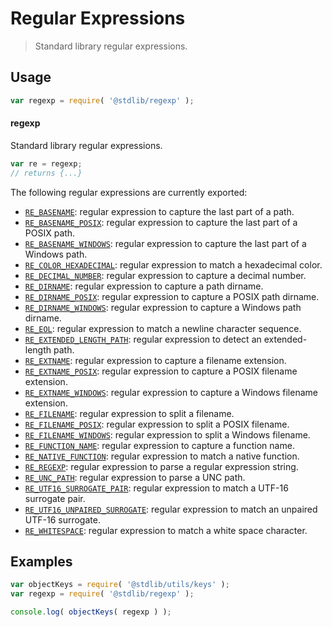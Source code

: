 <!--

@license Apache-2.0

Copyright (c) 2018 The Stdlib Authors.

Licensed under the Apache License, Version 2.0 (the "License");
you may not use this file except in compliance with the License.
You may obtain a copy of the License at

   http://www.apache.org/licenses/LICENSE-2.0

Unless required by applicable law or agreed to in writing, software
distributed under the License is distributed on an "AS IS" BASIS,
WITHOUT WARRANTIES OR CONDITIONS OF ANY KIND, either express or implied.
See the License for the specific language governing permissions and
limitations under the License.

-->

# Regular Expressions

> Standard library regular expressions.

<section class="usage">

## Usage

```javascript
var regexp = require( '@stdlib/regexp' );
```

#### regexp

Standard library regular expressions.

```javascript
var re = regexp;
// returns {...}
```

The following regular expressions are currently exported:

<!-- <toc pattern="*"> -->

<div class="namespace-toc">

-   <span class="signature">[`RE_BASENAME`][@stdlib/regexp/basename]</span><span class="delimiter">: </span><span class="description">regular expression to capture the last part of a path.</span>
-   <span class="signature">[`RE_BASENAME_POSIX`][@stdlib/regexp/basename-posix]</span><span class="delimiter">: </span><span class="description">regular expression to capture the last part of a POSIX path.</span>
-   <span class="signature">[`RE_BASENAME_WINDOWS`][@stdlib/regexp/basename-windows]</span><span class="delimiter">: </span><span class="description">regular expression to capture the last part of a Windows path.</span>
-   <span class="signature">[`RE_COLOR_HEXADECIMAL`][@stdlib/regexp/color-hexadecimal]</span><span class="delimiter">: </span><span class="description">regular expression to match a hexadecimal color.</span>
-   <span class="signature">[`RE_DECIMAL_NUMBER`][@stdlib/regexp/decimal-number]</span><span class="delimiter">: </span><span class="description">regular expression to capture a decimal number.</span>
-   <span class="signature">[`RE_DIRNAME`][@stdlib/regexp/dirname]</span><span class="delimiter">: </span><span class="description">regular expression to capture a path dirname.</span>
-   <span class="signature">[`RE_DIRNAME_POSIX`][@stdlib/regexp/dirname-posix]</span><span class="delimiter">: </span><span class="description">regular expression to capture a POSIX path dirname.</span>
-   <span class="signature">[`RE_DIRNAME_WINDOWS`][@stdlib/regexp/dirname-windows]</span><span class="delimiter">: </span><span class="description">regular expression to capture a Windows path dirname.</span>
-   <span class="signature">[`RE_EOL`][@stdlib/regexp/eol]</span><span class="delimiter">: </span><span class="description">regular expression to match a newline character sequence.</span>
-   <span class="signature">[`RE_EXTENDED_LENGTH_PATH`][@stdlib/regexp/extended-length-path]</span><span class="delimiter">: </span><span class="description">regular expression to detect an extended-length path.</span>
-   <span class="signature">[`RE_EXTNAME`][@stdlib/regexp/extname]</span><span class="delimiter">: </span><span class="description">regular expression to capture a filename extension.</span>
-   <span class="signature">[`RE_EXTNAME_POSIX`][@stdlib/regexp/extname-posix]</span><span class="delimiter">: </span><span class="description">regular expression to capture a POSIX filename extension.</span>
-   <span class="signature">[`RE_EXTNAME_WINDOWS`][@stdlib/regexp/extname-windows]</span><span class="delimiter">: </span><span class="description">regular expression to capture a Windows filename extension.</span>
-   <span class="signature">[`RE_FILENAME`][@stdlib/regexp/filename]</span><span class="delimiter">: </span><span class="description">regular expression to split a filename.</span>
-   <span class="signature">[`RE_FILENAME_POSIX`][@stdlib/regexp/filename-posix]</span><span class="delimiter">: </span><span class="description">regular expression to split a POSIX filename.</span>
-   <span class="signature">[`RE_FILENAME_WINDOWS`][@stdlib/regexp/filename-windows]</span><span class="delimiter">: </span><span class="description">regular expression to split a Windows filename.</span>
-   <span class="signature">[`RE_FUNCTION_NAME`][@stdlib/regexp/function-name]</span><span class="delimiter">: </span><span class="description">regular expression to capture a function name.</span>
-   <span class="signature">[`RE_NATIVE_FUNCTION`][@stdlib/regexp/native-function]</span><span class="delimiter">: </span><span class="description">regular expression to match a native function.</span>
-   <span class="signature">[`RE_REGEXP`][@stdlib/regexp/regexp]</span><span class="delimiter">: </span><span class="description">regular expression to parse a regular expression string.</span>
-   <span class="signature">[`RE_UNC_PATH`][@stdlib/regexp/unc-path]</span><span class="delimiter">: </span><span class="description">regular expression to parse a UNC path.</span>
-   <span class="signature">[`RE_UTF16_SURROGATE_PAIR`][@stdlib/regexp/utf16-surrogate-pair]</span><span class="delimiter">: </span><span class="description">regular expression to match a UTF-16 surrogate pair.</span>
-   <span class="signature">[`RE_UTF16_UNPAIRED_SURROGATE`][@stdlib/regexp/utf16-unpaired-surrogate]</span><span class="delimiter">: </span><span class="description">regular expression to match an unpaired UTF-16 surrogate.</span>
-   <span class="signature">[`RE_WHITESPACE`][@stdlib/regexp/whitespace]</span><span class="delimiter">: </span><span class="description">regular expression to match a white space character.</span>

</div>

<!-- </toc> -->

<!-- /.usage -->

<section class="examples">

## Examples

<!-- TODO: better examples -->

<!-- eslint no-undef: "error" -->

```javascript
var objectKeys = require( '@stdlib/utils/keys' );
var regexp = require( '@stdlib/regexp' );

console.log( objectKeys( regexp ) );
```

</section>

<!-- /.examples -->

<section class="links">

<!-- <toc-links> -->

[@stdlib/regexp/basename]: https://github.com/stdlib-js/stdlib/tree/develop/lib/node_modules/%40stdlib/regexp/basename

[@stdlib/regexp/basename-posix]: https://github.com/stdlib-js/stdlib/tree/develop/lib/node_modules/%40stdlib/regexp/basename-posix

[@stdlib/regexp/basename-windows]: https://github.com/stdlib-js/stdlib/tree/develop/lib/node_modules/%40stdlib/regexp/basename-windows

[@stdlib/regexp/color-hexadecimal]: https://github.com/stdlib-js/stdlib/tree/develop/lib/node_modules/%40stdlib/regexp/color-hexadecimal

[@stdlib/regexp/decimal-number]: https://github.com/stdlib-js/stdlib/tree/develop/lib/node_modules/%40stdlib/regexp/decimal-number

[@stdlib/regexp/dirname]: https://github.com/stdlib-js/stdlib/tree/develop/lib/node_modules/%40stdlib/regexp/dirname

[@stdlib/regexp/dirname-posix]: https://github.com/stdlib-js/stdlib/tree/develop/lib/node_modules/%40stdlib/regexp/dirname-posix

[@stdlib/regexp/dirname-windows]: https://github.com/stdlib-js/stdlib/tree/develop/lib/node_modules/%40stdlib/regexp/dirname-windows

[@stdlib/regexp/eol]: https://github.com/stdlib-js/stdlib/tree/develop/lib/node_modules/%40stdlib/regexp/eol

[@stdlib/regexp/extended-length-path]: https://github.com/stdlib-js/stdlib/tree/develop/lib/node_modules/%40stdlib/regexp/extended-length-path

[@stdlib/regexp/extname]: https://github.com/stdlib-js/stdlib/tree/develop/lib/node_modules/%40stdlib/regexp/extname

[@stdlib/regexp/extname-posix]: https://github.com/stdlib-js/stdlib/tree/develop/lib/node_modules/%40stdlib/regexp/extname-posix

[@stdlib/regexp/extname-windows]: https://github.com/stdlib-js/stdlib/tree/develop/lib/node_modules/%40stdlib/regexp/extname-windows

[@stdlib/regexp/filename]: https://github.com/stdlib-js/stdlib/tree/develop/lib/node_modules/%40stdlib/regexp/filename

[@stdlib/regexp/filename-posix]: https://github.com/stdlib-js/stdlib/tree/develop/lib/node_modules/%40stdlib/regexp/filename-posix

[@stdlib/regexp/filename-windows]: https://github.com/stdlib-js/stdlib/tree/develop/lib/node_modules/%40stdlib/regexp/filename-windows

[@stdlib/regexp/function-name]: https://github.com/stdlib-js/stdlib/tree/develop/lib/node_modules/%40stdlib/regexp/function-name

[@stdlib/regexp/native-function]: https://github.com/stdlib-js/stdlib/tree/develop/lib/node_modules/%40stdlib/regexp/native-function

[@stdlib/regexp/regexp]: https://github.com/stdlib-js/stdlib/tree/develop/lib/node_modules/%40stdlib/regexp/regexp

[@stdlib/regexp/unc-path]: https://github.com/stdlib-js/stdlib/tree/develop/lib/node_modules/%40stdlib/regexp/unc-path

[@stdlib/regexp/utf16-surrogate-pair]: https://github.com/stdlib-js/stdlib/tree/develop/lib/node_modules/%40stdlib/regexp/utf16-surrogate-pair

[@stdlib/regexp/utf16-unpaired-surrogate]: https://github.com/stdlib-js/stdlib/tree/develop/lib/node_modules/%40stdlib/regexp/utf16-unpaired-surrogate

[@stdlib/regexp/whitespace]: https://github.com/stdlib-js/stdlib/tree/develop/lib/node_modules/%40stdlib/regexp/whitespace

<!-- </toc-links> -->

</section>

<!-- /.links -->

